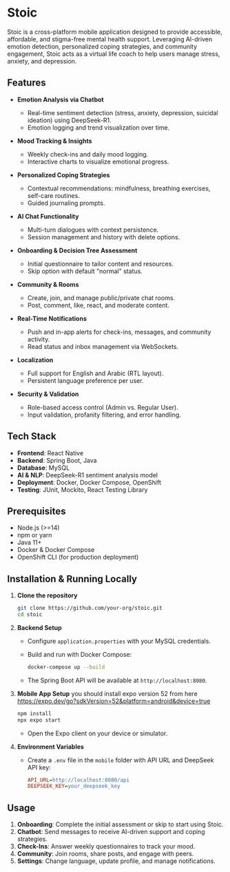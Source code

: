 # Stoic

Stoic is a cross-platform mobile application designed to provide accessible, affordable, and stigma-free mental health support. Leveraging AI-driven emotion detection, personalized coping strategies, and community engagement, Stoic acts as a virtual life coach to help users manage stress, anxiety, and depression.

## Features

* **Emotion Analysis via Chatbot**

  * Real-time sentiment detection (stress, anxiety, depression, suicidal ideation) using DeepSeek-R1.
  * Emotion logging and trend visualization over time.
* **Mood Tracking & Insights**

  * Weekly check-ins and daily mood logging.
  * Interactive charts to visualize emotional progress.
* **Personalized Coping Strategies**

  * Contextual recommendations: mindfulness, breathing exercises, self-care routines.
  * Guided journaling prompts.
* **AI Chat Functionality**

  * Multi-turn dialogues with context persistence.
  * Session management and history with delete options.
* **Onboarding & Decision Tree Assessment**

  * Initial questionnaire to tailor content and resources.
  * Skip option with default "normal" status.
* **Community & Rooms**

  * Create, join, and manage public/private chat rooms.
  * Post, comment, like, react, and moderate content.
* **Real-Time Notifications**

  * Push and in-app alerts for check-ins, messages, and community activity.
  * Read status and inbox management via WebSockets.
* **Localization**

  * Full support for English and Arabic (RTL layout).
  * Persistent language preference per user.
* **Security & Validation**

  * Role-based access control (Admin vs. Regular User).
  * Input validation, profanity filtering, and error handling.

## Tech Stack

* **Frontend**: React Native
* **Backend**: Spring Boot, Java
* **Database**: MySQL
* **AI & NLP**: DeepSeek-R1 sentiment analysis model
* **Deployment**: Docker, Docker Compose, OpenShift
* **Testing**: JUnit, Mockito, React Testing Library

## Prerequisites

* Node.js (>=14)
* npm or yarn
* Java 11+
* Docker & Docker Compose
* OpenShift CLI (for production deployment)

## Installation & Running Locally

1. **Clone the repository**

   ```bash
   git clone https://github.com/your-org/stoic.git
   cd stoic
   ```

2. **Backend Setup**

   * Configure `application.properties` with your MySQL credentials.
   * Build and run with Docker Compose:

     ```bash
     docker-compose up --build
     ```
   * The Spring Boot API will be available at `http://localhost:8080`.

3. **Mobile App Setup**
you should install expo version 52 from here
https://expo.dev/go?sdkVersion=52&platform=android&device=true
   ```bash
   npm install
   npx expo start
   ```

   * Open the Expo client on your device or simulator.

4. **Environment Variables**

   * Create a `.env` file in the `mobile` folder with API URL and DeepSeek API key:

     ```ini
     API_URL=http://localhost:8080/api
     DEEPSEEK_KEY=your_deepseek_key
     ```

## Usage

1. **Onboarding**: Complete the initial assessment or skip to start using Stoic.
2. **Chatbot**: Send messages to receive AI-driven support and coping strategies.
3. **Check-Ins**: Answer weekly questionnaires to track your mood.
4. **Community**: Join rooms, share posts, and engage with peers.
5. **Settings**: Change language, update profile, and manage notifications.



